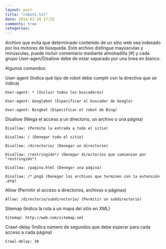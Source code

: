 ```yaml
---
layout: post
title: "robots.txt"
date: 2014-01-28 17:52
comments: true
categories: 
---
```

Archivo que evita que determinado contenido de un sitio web sea indexado por los motores de búsqueda. Este archivo distingue mayúsculas y minúsculas, puede incluir comentario mediante almohadilla [#] y cada grupo User-agen/Disallow debe de estar separado por una linea en blanco.

Algunos comandos:

User-agent (Indica qué tipo de robot debe cumplir con la directiva que se indica)

	User-agent: * (Incluir todos los buscadores)

	User-agent: Googlebot (Especificar el buscador de Google)

	User-agent: Bingbot (Especificar el robot de Bing)

Disallow  (Niega el acceso a un directorio, un archivo o una página)

	Disallow: (Permite la entrada a todo el sitio)

	Disallow: / (Denegar todo el sitio)

	Disallow: /directorio/ (Denegar un directorio)

	Disallow: /restringido*/ (Denegar directorios que comienzan por "restringido")

	Disallow: /pagina.html (Denegar una página)

	Disallow: /*.png$ (Denegar los archivos que terminen con la extensión .png)

Allow (Permitir el acceso a directorios, archivos o páginas)

	Allow: /directorio/subdirectorio/ (Permitir un subdirectorio)

Sitemap (Indica la ruta a un mapa del sitio en XML)

	Sitemap: http://web.com/sitemap.xml

Crawl-delay (Indica número de segundos que debe esperar para cada acceso a cada página)

	Crawl-delay: 30

